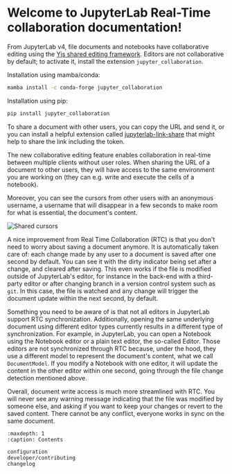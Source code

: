 <!--
jupyter-ydoc documentation master file, created by
sphinx-quickstart on Wed Nov 23 12:45:39 2022.
You can adapt this file completely to your liking, but it should at least
contain the root `toctree` directive.
-->

# Welcome to JupyterLab Real-Time collaboration documentation!


From JupyterLab v4, file documents and notebooks have collaborative
editing using the [Yjs shared editing framework](https://github.com/yjs/yjs).
Editors are not collaborative by default; to activate it, install the extension
`jupyter_collaboration`.

Installation using mamba/conda:

```sh
mamba install -c conda-forge jupyter_collaboration
```

Installation using pip:

```sh
pip install jupyter_collaboration
```

To share a document with other users, you can copy the URL and send it, or you
can install a helpful extension called
[jupyterlab-link-share](https://github.com/jupyterlab-contrib/jupyterlab-link-share)
that might help to share the link including the token.

The new collaborative editing feature enables collaboration in real-time
between multiple clients without user roles. When sharing the URL of a
document to other users, they will have access to the same environment you
are working on (they can e.g. write and execute the cells of a notebook).

Moreover, you can see the cursors from other users with an anonymous
username, a username that will disappear in a few seconds to make room
for what is essential, the document's content.

![Shared cursors](images/rtc_shared_cursors.png)

A nice improvement from Real Time Collaboration (RTC) is that you don't need to worry
about saving a document anymore. It is automatically taken care of: each change made by
any user to a document is saved after one second by default. You can see it with the dirty indicator
being set after a change, and cleared after saving. This even works if the file is modified
outside of JupyterLab's editor, for instance in the back-end with a third-party editor or
after changing branch in a version control system such as `git`. In this case, the file is
watched and any change will trigger the document update within the next second, by default.

Something you need to be aware of is that not all editors in JupyterLab support RTC
synchronization. Additionally, opening the same underlying document using different editor
types currently results in a different type of synchronization.
For example, in JupyterLab, you can open a Notebook using the Notebook
editor or a plain text editor, the so-called Editor. Those editors are
not synchronized through RTC because, under the hood, they use a different model to
represent the document's content, what we call `DocumentModel`. If you
modify a Notebook with one editor, it will update the content in the other editor within
one second, going through the file change detection mentioned above.

Overall, document write access is much more streamlined with RTC. You will never see any warning
message indicating that the file was modified by someone else, and asking if you want to keep
your changes or revert to the saved content. There cannot be any conflict, everyone works in sync
on the same document.


```{toctree}
:maxdepth: 1
:caption: Contents

configuration
developer/contributing
changelog
```
